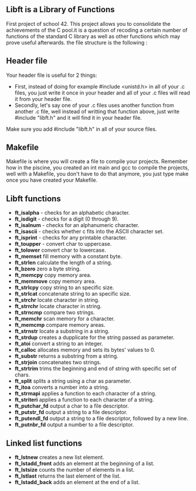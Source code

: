 
## Libft is a Library of Functions
First project of school 42. This project allows you to consolidate the achievements of the C pool.it is a question of recoding a certain number of functions of the standard C library as well as other functions which may prove useful afterwards. the file structure is the following :

## Header file
Your header file is useful for 2 things:
* First, instead of doing for example #include <unistd.h> in all of your .c files, you just write it once in your header and all of your .c files will read it from your header file.
* Secondly, let's say one of your .c files uses another function from another .c file, well instead of writting that function above, just write #include "libft.h" and it will find it in your header file.

Make sure you add #include "libft.h" in all of your source files. 

## Makefile
Makefile is where you will create a file to compile your projects. Remember how in the piscine, you created an int main and gcc to compile the projects, well with a Makefile, you don't have to do that anymore, you just type make once you have created your Makefile.

## Libft functions
* **ft_isalpha** - checks for an alphabetic character.
* **ft_isdigit** - checks for a digit (0 through 9).
* **ft_isalnum** - checks for an alphanumeric character.
* **ft_isascii** - checks whether c fits into the ASCII character set.
* **ft_isprint** - checks for any printable character.
* **ft_toupper** - convert char to uppercase.
* **ft_tolower** convert char to lowercase.
* **ft_memset** fill memory with a constant byte.
* **ft_strlen** calculate the length of a string.
* **ft_bzero** zero a byte string.
* **ft_memcpy** copy memory area.
* **ft_memmove** copy memory area.
* **ft_strlcpy** copy string to an specific size.
* **ft_strlcat** concatenate string to an specific size.
* **ft_strchr** locate character in string.
* **ft_strrchr** locate character in string. 
* **ft_strncmp** compare two strings.
* **ft_memchr** scan memory for a character.
* **ft_memcmp** compare memory areas.
* **ft_strnstr** locate a substring in a string.
* **ft_strdup** creates a dupplicate for the string passed as parameter.
* **ft_atoi** convert a string to an integer.
* **ft_calloc** allocates memory and sets its bytes' values to 0.
* **ft_substr** returns a substring from a string.
* **ft_strjoin** concatenates two strings.
* **ft_strtrim** trims the beginning and end of string with specific set of chars.
* **ft_split** splits a string using a char as parameter.
* **ft_itoa** converts a number into a string.
* **ft_strmapi** applies a function to each character of a string.
* **ft_striteri** applies a function to each character of a string.
* **ft_putchar_fd** output a char to a file descriptor.
* **ft_putstr_fd** output a string to a file descriptor.
* **ft_putendl_fd** output a string to a file descriptor, followed by a new line. 
* **ft_putnbr_fd** output a number to a file descriptor.
## Linked list functions
* **ft_lstnew** creates a new list element.
* **ft_lstadd_front** adds an element at the beginning of a list.
* **ft_lstsize** counts the number of elements in a list.
* **ft_lstlast** returns the last element of the list.
* **ft_lstadd_back** adds an element at the end of a list.
